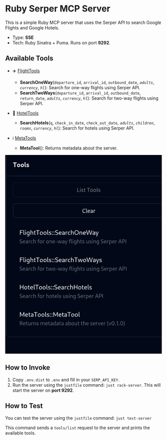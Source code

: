 # Ruby Serper MCP Server

This is a simple Ruby MCP server that uses the Serper API to search Google Flights and Google Hotels.

* Type: **SSE**
* Tech: Ruby Sinatra + Puma. Runs on port **9292**.

## Available Tools

*   ✈️ [FlightTools](lib/flight_tools.rb)
    *   **SearchOneWay**(`departure_id`, `arrival_id`, `outbound_date`, *`adults`*, *`currency`*, *`hl`*): Search for one-way flights using Serper API.
    *   **SearchTwoWays**(`departure_id`, `arrival_id`, `outbound_date`, `return_date`, *`adults`*, *`currency`*, *`hl`*): Search for two-way flights using Serper API.

*   🏨 [HotelTools](lib/hotel_tools.rb)
    *   **SearchHotels**(`q`, `check_in_date`, `check_out_date`, *`adults`*, *`children`*, *`rooms`*, *`currency`*, *`hl`*): Search for hotels using Serper API.

*   ℹ️ [MetaTools](lib/meta_tools.rb)
    *   **MetaTool**(): Returns metadata about the server.


![alt text](image.png)

## How to Invoke

1.  Copy `.env.dist` to `.env` and fill in your `SERP_API_KEY`.
2.  Run the server using the `justfile` command: `just rack-server`. This will start the server on **port 9292**.

## How to Test

You can test the server using the `justfile` command: `just test-server`

This command sends a `tools/list` request to the server and prints the available tools.
